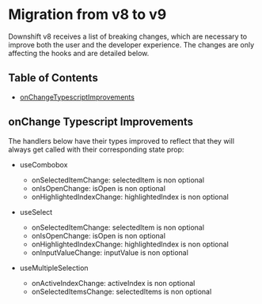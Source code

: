# Migration from v8 to v9

Downshift v8 receives a list of breaking changes, which are necessary to improve
both the user and the developer experience. The changes are only affecting the
hooks and are detailed below.

## Table of Contents

<!-- START doctoc generated TOC please keep comment here to allow auto update -->
<!-- DON'T EDIT THIS SECTION, INSTEAD RE-RUN doctoc TO UPDATE -->

- [onChangeTypescriptImprovements](#onchangetypescriptimprovements)

<!-- END doctoc generated TOC please keep comment here to allow auto update -->

## onChange Typescript Improvements

The handlers below have their types improved to reflect that they will always
get called with their corresponding state prop:

- useCombobox
  - onSelectedItemChange: selectedItem is non optional
  - onIsOpenChange: isOpen is non optional
  - onHighlightedIndexChange: highlightedIndex is non optional

- useSelect
  - onSelectedItemChange: selectedItem is non optional
  - onIsOpenChange: isOpen is non optional
  - onHighlightedIndexChange: highlightedIndex is non optional
  - onInputValueChange: inputValue is non optional

- useMultipleSelection
  - onActiveIndexChange: activeIndex is non optional
  - onSelectedItemsChange: selectedItems is non optional
